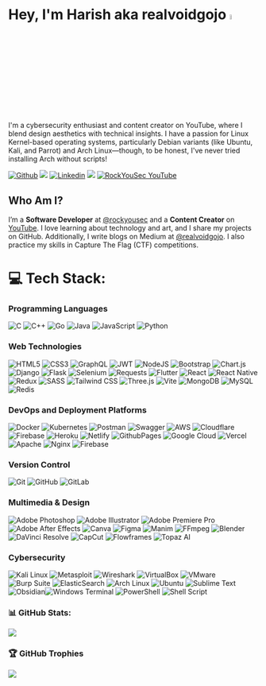 # Hey, I'm Harish aka realvoidgojo <img src="https://media.giphy.com/media/hvRJCLFzcasrR4ia7z/giphy.gif" width="5%">

I'm a cybersecurity enthusiast and content creator on YouTube, where I blend design aesthetics with technical insights. I have a passion for Linux Kernel-based operating systems, particularly Debian variants (like Ubuntu, Kali, and Parrot) and Arch Linux—though, to be honest, I've never tried installing Arch without scripts!

[![Github](https://img.shields.io/github/followers/realvoidgojo?label=Follow&style=social)](https://github.com/realvoidgojo)
![](https://komarev.com/ghpvc/?username=realvoidgojo&color=green)
[![Linkedin](https://img.shields.io/badge/-Harish%20Sivaraman-blue?style=flat-square&logo=linkedin&logoColor=white&link=https://www.linkedin.com/in/realvoidgojo/)](https://www.linkedin.com/in/realvoidgojo/)
<a href="https://instagram.com/realvoidgojo" target="_blank"><img src="https://img.shields.io/badge/Instagram-%23E4405F.svg?logo=Instagram&logoColor=white" /></a>
[![RockYouSec YouTube](https://img.shields.io/youtube/channel/subscribers/UCSF6yyDHbBv8uy8dE0OuCww?style=social)](https://www.youtube.com/@rockyousec)

## Who Am I?
I’m a **Software Developer** at [@rockyousec](https://rockyousec.com) and a **Content Creator** on [YouTube](https://www.youtube.com/@rockyousec/videos). I love learning about technology and art, and I share my projects on GitHub. Additionally, I write blogs on Medium at [@realvoidgojo](https://medium.com/@realvoidgojo). I also practice my skills in Capture The Flag (CTF) competitions.


# 💻 Tech Stack:

### Programming Languages

  ![C](https://img.shields.io/badge/c-%2300599C.svg?style=for-the-badge&logo=c&logoColor=white)
  ![C++](https://img.shields.io/badge/c++-%2300599C.svg?style=for-the-badge&logo=c%2B%2B&logoColor=white)
  ![Go](https://img.shields.io/badge/go-%2300ADD8.svg?style=for-the-badge&logo=go&logoColor=white)
  ![Java](https://img.shields.io/badge/java-%23ED8B00.svg?style=for-the-badge&logo=openjdk&logoColor=white)
  ![JavaScript](https://img.shields.io/badge/javascript-%23323330.svg?style=for-the-badge&logo=javascript&logoColor=%23F7DF1E)
  ![Python](https://img.shields.io/badge/python-3670A0?style=for-the-badge&logo=python&logoColor=ffdd54)
  
  ### Web Technologies

  ![HTML5](https://img.shields.io/badge/html5-%23E34F26.svg?style=for-the-badge&logo=html5&logoColor=white)
  ![CSS3](https://img.shields.io/badge/css3-%231572B6.svg?style=for-the-badge&logo=css3&logoColor=white)
  ![GraphQL](https://img.shields.io/badge/-GraphQL-E10098?style=for-the-badge&logo=graphql&logoColor=white)
  ![JWT](https://img.shields.io/badge/JWT-black?style=for-the-badge&logo=JSON%20web%20tokens)
  ![NodeJS](https://img.shields.io/badge/node.js-6DA55F?style=for-the-badge&logo=node.js&logoColor=white)
  ![Bootstrap](https://img.shields.io/badge/bootstrap-%238511FA.svg?style=for-the-badge&logo=bootstrap&logoColor=white)
  ![Chart.js](https://img.shields.io/badge/chart.js-F5788D.svg?style=for-the-badge&logo=chart.js&logoColor=white)
  ![Django](https://img.shields.io/badge/django-%23092E20.svg?style=for-the-badge&logo=django&logoColor=white)
  ![Flask](https://img.shields.io/badge/flask-%23000.svg?style=for-the-badge&logo=flask&logoColor=white)
  ![Selenium](https://img.shields.io/badge/Selenium-%2343B02A.svg?style=for-the-badge&logo=selenium&logoColor=white)
    ![Requests](https://img.shields.io/badge/Requests-%23E34F26.svg?style=for-the-badge&logo=python&logoColor=white)
  ![Flutter](https://img.shields.io/badge/Flutter-%2302569B.svg?style=for-the-badge&logo=Flutter&logoColor=white)
  ![React](https://img.shields.io/badge/react-%2320232a.svg?style=for-the-badge&logo=react&logoColor=%2361DAFB)
  ![React Native](https://img.shields.io/badge/react_native-%2320232a.svg?style=for-the-badge&logo=react&logoColor=%2361DAFB)
  ![Redux](https://img.shields.io/badge/redux-%23593d88.svg?style=for-the-badge&logo=redux&logoColor=white)
  ![SASS](https://img.shields.io/badge/SASS-hotpink.svg?style=for-the-badge&logo=SASS&logoColor=white)
  ![Tailwind CSS](https://img.shields.io/badge/tailwindcss-%2338B2AC.svg?style=for-the-badge&logo=tailwind-css&logoColor=white)
  ![Three.js](https://img.shields.io/badge/threejs-black?style=for-the-badge&logo=three.js&logoColor=white)
  ![Vite](https://img.shields.io/badge/vite-%23646CFF.svg?style=for-the-badge&logo=vite&logoColor=white)
   ![MongoDB](https://img.shields.io/badge/MongoDB-%234ea94b.svg?style=for-the-badge&logo=mongodb&logoColor=white) ![MySQL](https://img.shields.io/badge/mysql-%2300000f.svg?style=for-the-badge&logo=mysql&logoColor=white)![Redis](https://img.shields.io/badge/redis-%23DD0031.svg?style=for-the-badge&logo=redis&logoColor=white)

### DevOps and Deployment Platforms

  ![Docker](https://img.shields.io/badge/docker-%230db7ed.svg?style=for-the-badge&logo=docker&logoColor=white)
  ![Kubernetes](https://img.shields.io/badge/kubernetes-%23326ce5.svg?style=for-the-badge&logo=kubernetes&logoColor=white)
  ![Postman](https://img.shields.io/badge/Postman-FF6C37?style=for-the-badge&logo=postman&logoColor=white)
  ![Swagger](https://img.shields.io/badge/-Swagger-%23Clojure?style=for-the-badge&logo=swagger&logoColor=white)
  ![AWS](https://img.shields.io/badge/AWS-%23FF9900.svg?style=for-the-badge&logo=amazon-aws&logoColor=white)
  ![Cloudflare](https://img.shields.io/badge/Cloudflare-F38020?style=for-the-badge&logo=Cloudflare&logoColor=white)
  ![Firebase](https://img.shields.io/badge/firebase-%23039BE5.svg?style=for-the-badge&logo=firebase)
  ![Heroku](https://img.shields.io/badge/heroku-%23430098.svg?style=for-the-badge&logo=heroku&logoColor=white)
  ![Netlify](https://img.shields.io/badge/netlify-%23000000.svg?style=for-the-badge&logo=netlify&logoColor=#00C7B7)
  ![GithubPages](https://img.shields.io/badge/github%20pages-121013?style=for-the-badge&logo=github&logoColor=white) ![Google Cloud](https://img.shields.io/badge/GoogleCloud-%234285F4.svg?style=for-the-badge&logo=google-cloud&logoColor=white)
  ![Vercel](https://img.shields.io/badge/vercel-%23000000.svg?style=for-the-badge&logo=vercel&logoColor=white)
  ![Apache](https://img.shields.io/badge/apache-%23D42029.svg?style=for-the-badge&logo=apache&logoColor=white) ![Nginx](https://img.shields.io/badge/nginx-%23009639.svg?style=for-the-badge&logo=nginx&logoColor=white) ![Firebase](https://img.shields.io/badge/Firebase-039BE5?style=for-the-badge&logo=Firebase&logoColor=white)

### Version Control

  ![Git](https://img.shields.io/badge/Git-%23F05033.svg?style=for-the-badge&logo=git&logoColor=white)
  ![GitHub](https://img.shields.io/badge/GitHub-%23181717.svg?style=for-the-badge&logo=github&logoColor=white)
  ![GitLab](https://img.shields.io/badge/GitLab-%23FC6D26.svg?style=for-the-badge&logo=gitlab&logoColor=white)
  
### Multimedia & Design
![Adobe Photoshop](https://img.shields.io/badge/adobe%20photoshop-%2331A8FF.svg?style=for-the-badge&logo=adobe%20photoshop&logoColor=white)
![Adobe Illustrator](https://img.shields.io/badge/adobe%20illustrator-%23FF9A00.svg?style=for-the-badge&logo=adobe%20illustrator&logoColor=white)
![Adobe Premiere Pro](https://img.shields.io/badge/Adobe%20Premiere%20Pro-9999FF.svg?style=for-the-badge&logo=Adobe%20Premiere%20Pro&logoColor=white)
![Adobe After Effects](https://img.shields.io/badge/Adobe%20After%20Effects-9999FF.svg?style=for-the-badge&logo=Adobe%20After%20Effects&logoColor=white)
![Canva](https://img.shields.io/badge/Canva-%2300C4CC.svg?style=for-the-badge&logo=canva&logoColor=white) ![Figma](https://img.shields.io/badge/figma-%23F24E1E.svg?style=for-the-badge&logo=figma&logoColor=white)
![Manim](https://img.shields.io/badge/Manim-%2338B2AC.svg?style=for-the-badge&logo=python&logoColor=white) 
![FFmpeg](https://img.shields.io/badge/FFmpeg-%2300FF00.svg?style=for-the-badge&logo=ffmpeg&logoColor=white) 
![Blender](https://img.shields.io/badge/Blender-%23F5792A.svg?style=for-the-badge&logo=blender&logoColor=white) 
![DaVinci Resolve](https://img.shields.io/badge/DaVinci%20Resolve-%2300A3E0.svg?style=for-the-badge&logo=davinciresolve&logoColor=white)
 ![CapCut](https://img.shields.io/badge/CapCut-%23FF005D.svg?style=for-the-badge&logo=capcut&logoColor=white)
![Flowframes](https://img.shields.io/badge/Flowframes-%2300BFFF.svg?style=for-the-badge&logo=Flowframes&logoColor=white) 
![Topaz AI](https://img.shields.io/badge/Topaz%20AI-%23FFC107.svg?style=for-the-badge&logo=Topaz&logoColor=white)
  


### Cybersecurity
![Kali Linux](https://img.shields.io/badge/Kali%20Linux-%23557C94.svg?style=for-the-badge&logo=kalilinux&logoColor=white)
![Metasploit](https://img.shields.io/badge/metasploit-2C6EBE?style=for-the-badge&logo=metasploit&logoColor=white)
![Wireshark](https://img.shields.io/badge/wireshark-1679A7?style=for-the-badge&logo=wireshark&logoColor=white)
![VirtualBox](https://img.shields.io/badge/VirtualBox-%23183A61.svg?style=for-the-badge&logo=VirtualBox&logoColor=white) 
![VMware](https://img.shields.io/badge/VMware-607078?style=for-the-badge&logo=vmware&logoColor=white)
![Burp Suite](https://img.shields.io/badge/burp%20suite-FE7A16?style=for-the-badge&logo=burp-suite&logoColor=white)
![ElasticSearch](https://img.shields.io/badge/-ElasticSearch-005571?style=for-the-badge&logo=elasticsearch)
![Arch Linux](https://img.shields.io/badge/arch%20linux-1793D1.svg?style=for-the-badge&logo=arch-linux&logoColor=white)
![Ubuntu](https://img.shields.io/badge/Ubuntu-E95420?style=for-the-badge&logo=ubuntu&logoColor=white)
![Sublime Text](https://img.shields.io/badge/Sublime%20Text-%23FF9800.svg?style=for-the-badge&logo=sublimetext&logoColor=white)
![Obsidian](https://img.shields.io/badge/Obsidian-%23483699.svg?style=for-the-badge&logo=obsidian&logoColor=white)![Windows Terminal](https://img.shields.io/badge/Windows%20Terminal-%234D4D4D.svg?style=for-the-badge&logo=windows-terminal&logoColor=white) ![PowerShell](https://img.shields.io/badge/PowerShell-%235391FE.svg?style=for-the-badge&logo=powershell&logoColor=white) ![Shell Script](https://img.shields.io/badge/shell_script-%23121011.svg?style=for-the-badge&logo=gnu-bash&logoColor=white)
 




### 📊 GitHub Stats:

![](https://github-readme-stats.vercel.app/api?username=realvoidgojo&theme=dark&hide_border=false&include_all_commits=false&count_private=false)

### 🏆 GitHub Trophies

![](https://github-profile-trophy.vercel.app/?username=realvoidgojo&theme=dark&no-frame=false&no-bg=true&margin-w=4)
